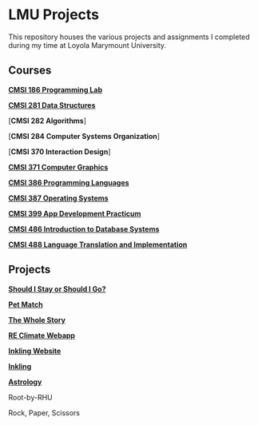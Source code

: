 # LMU Projects 

This repository houses the various projects and assignments I completed during my time at Loyola Marymount University. 

## Courses 

[**CMSI 186 Programming Lab**](https://github.com/taliabahar/CMSI-186_Projects)

[**CMSI 281 Data Structures**](https://github.com/taliabahar/CMSI281)

[**CMSI 282 Algorithms**] 

[**CMSI 284 Computer Systems Organization**]

[**CMSI 370 Interaction Design**]

[**CMSI 371 Computer Graphics**](https://github.com/taliabahar/CMSI-371-ComputerGraphics)

[**CMSI 386 Programming Languages**](https://github.com/taliabahar/lmu-cmsi-386)

[**CMSI 387 Operating Systems**](https://github.com/taliabahar/CMSI387-MayaTaliaVeronica)

[**CMSI 399 App Development Practicum**](https://github.com/dmoini/cmsi399-app-development-practicum)

[**CMSI 486 Introduction to Database Systems**](https://github.com/taliabahar/lmu-cmsi-486)

[**CMSI 488 Language Translation and Implementation**](https://github.com/taliabahar/CMSI488)

## Projects

[**Should I Stay or Should I Go?**](https://github.com/taliabahar/React-TaliaWengelKeziahJoshua)

[**Pet Match**](https://github.com/taliabahar/pet-match)

[**The Whole Story**](https://github.com/taliabahar/tws-client)

[**RE Climate Webapp**](https://github.com/lmu-climate/lmu-climate-webapp)

[**Inkling Website**](https://github.com/taliabahar/Inkling)

[**Inkling**](https://github.com/taliabahar/Inkling-1)

[**Astrology**](https://github.com/taliabahar/astrology)

Root-by-RHU

Rock, Paper, Scissors 

